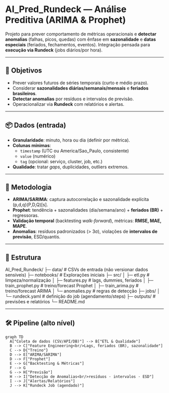 # AI_Pred_Rundeck — Análise Preditiva (ARIMA & Prophet)

Projeto para prever comportamento de métricas operacionais e **detectar anomalias** (falhas, picos, quedas) com ênfase em **sazonalidade** e **datas especiais** (feriados, fechamentos, eventos). Integração pensada para **execução via Rundeck** (jobs diários/por hora).

---

## 🎯 Objetivos
- Prever valores futuros de séries temporais (curto e médio prazo).
- Considerar **sazonalidades diárias/semanais/mensais** e **feriados brasileiros**.
- **Detectar anomalias** por resíduos e intervalos de previsão.
- Operacionalizar via **Rundeck** com relatórios e alertas.

---

## 📦 Dados (entrada)
- **Granularidade**: minuto, hora ou dia (definir por métrica).
- **Colunas mínimas**:  
  - `timestamp` (UTC ou America/Sao_Paulo, consistente)  
  - `value` (numérico)  
  - `tag` (opcional: serviço, cluster, job, etc.)
- **Qualidade**: tratar *gaps*, duplicidades, outliers extremos.

---

## 🧪 Metodologia
- **ARIMA/SARIMA**: captura autocorrelação e sazonalidade explícita (p,d,q)(P,D,Q)[s].
- **Prophet**: tendência + sazonalidades (dia/semana/ano) + **feriados (BR)** + regressoras.
- **Validação temporal** (backtesting *walk-forward*), métricas: **RMSE, MAE, MAPE**.
- **Anomalias**: resíduos padronizados (> 3σ), violações de **intervalos de previsão**, ESD/quantis.

---

## 🧰 Estrutura
AI_Pred_Rundeck/
├─ data/                 # CSVs de entrada (não versionar dados sensíveis)
├─ notebooks/            # Explorações iniciais
├─ src/
│  ├─ etl.py             # limpeza/normalização
│  ├─ features.py        # lags, dummies, feriados
│  ├─ train_prophet.py   # treino/forecast Prophet
│  ├─ train_arima.py     # treino/forecast ARIMA
│  └─ anomalies.py       # regras de detecção
├─ jobs/
│  └─ rundeck.yaml       # definição do job (agendamento/steps)
├─ outputs/              # previsões e relatórios
└─ README.md

---

## 🛠️ Pipeline (alto nível)

```mermaid
graph TD
  A["Coleta de dados (CSV/API/DB)"] --> B["ETL & Qualidade"]
  B --> C["Feature Engineering<br/>Lags, feriados (BR), sazonalidade"]
  C --> D{"Treino"}
  D --> E["ARIMA/SARIMA"]
  D --> F["Prophet"]
  E --> G["Backtesting & Métricas"]
  F --> G
  G --> H["Previsão"]
  H --> I["Detecção de Anomalias<br/>resíduos · intervalos · ESD"]
  I --> J["Alertas/Relatórios"]
  J --> K["Rundeck Job (agendado)"]
